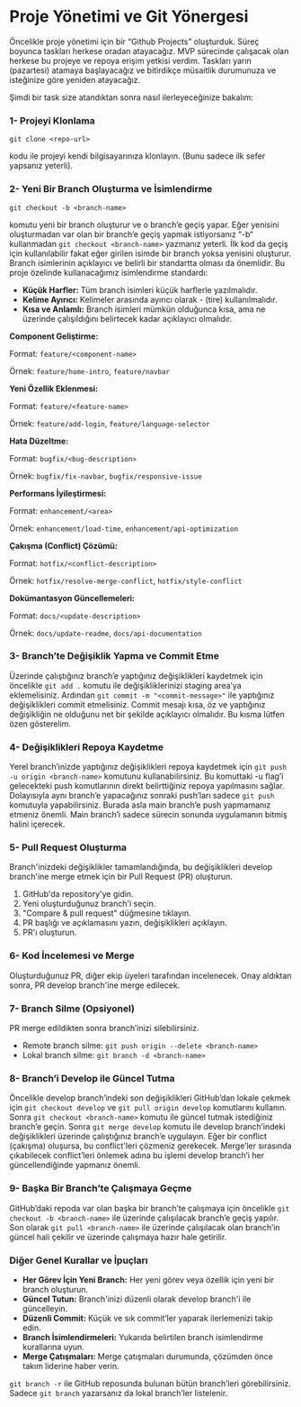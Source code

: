
# Proje Yönetimi ve Git Yönergesi

Öncelikle proje yönetimi için bir “Github Projects” oluşturduk. Süreç boyunca taskları herkese oradan atayacağız. MVP sürecinde çalışacak olan herkese bu projeye ve repoya erişim yetkisi verdim. Taskları yarın (pazartesi) atamaya başlayacağız ve bitirdikçe müsaitlik durumunuza ve isteğinize göre yeniden atayacağız.

Şimdi bir task size atandıktan sonra nasıl ilerleyeceğinize bakalım:

### 1- Projeyi Klonlama

`git clone <repo-url>`

kodu ile projeyi kendi bilgisayarınıza klonlayın. (Bunu sadece ilk sefer yapsanız yeterli).

### 2- Yeni Bir Branch Oluşturma ve İsimlendirme

`git checkout -b <branch-name>`

komutu yeni bir branch oluşturur ve o branch’e geçiş yapar. Eğer yenisini oluşturmadan var olan bir branch’e geçiş yapmak istiyorsanız “-b“ kullanmadan `git checkout <branch-name>` yazmanız yeterli. İlk kod da geçiş için kullanılabilir fakat eğer girilen isimde bir branch yoksa yenisini oluşturur. Branch isimlerinin açıklayıcı ve belirli bir standartta olması da önemlidir. Bu proje özelinde kullanacağımız isimlendirme standardı:

- **Küçük Harfler:** Tüm branch isimleri küçük harflerle yazılmalıdır.
- **Kelime Ayırıcı:** Kelimeler arasında ayırıcı olarak - (tire) kullanılmalıdır.
- **Kısa ve Anlamlı:** Branch isimleri mümkün olduğunca kısa, ama ne üzerinde çalışıldığını belirtecek kadar açıklayıcı olmalıdır.

**Component Geliştirme:**

Format: `feature/<component-name>`

Örnek: `feature/home-intro`, `feature/navbar`

**Yeni Özellik Eklenmesi:**

Format: `feature/<feature-name>`

Örnek: `feature/add-login`, `feature/language-selector`

**Hata Düzeltme:**

Format: `bugfix/<bug-description>`

Örnek: `bugfix/fix-navbar`, `bugfix/responsive-issue`

**Performans İyileştirmesi:**

Format: `enhancement/<area>`

Örnek: `enhancement/load-time`, `enhancement/api-optimization`

**Çakışma (Conflict) Çözümü:**

Format: `hotfix/<conflict-description>`

Örnek: `hotfix/resolve-merge-conflict`, `hotfix/style-conflict`

**Dokümantasyon Güncellemeleri:**

Format: `docs/<update-description>`

Örnek: `docs/update-readme`, `docs/api-documentation`

### 3- Branch’te Değişiklik Yapma ve Commit Etme

Üzerinde çalıştığınız branch’e yaptığınız değişiklikleri kaydetmek için öncelikle `git add .` komutu ile değişikliklerinizi staging area’ya eklemelisiniz. Ardından `git commit -m "<commit-message>"` ile yaptığınız değişiklikleri commit etmelisiniz. Commit mesajı kısa, öz ve yaptığınız değişikliğin ne olduğunu net bir şekilde açıklayıcı olmalıdır. Bu kısma lütfen özen gösterelim.

### 4- Değişiklikleri Repoya Kaydetme

Yerel branch’inizde yaptığınız değişiklikleri repoya kaydetmek için `git push -u origin <branch-name>` komutunu kullanabilirsiniz. Bu komuttaki -u flag’i gelecekteki push komutlarının direkt belirttiğiniz repoya yapılmasını sağlar. Dolayısıyla aynı branch’e yapacağınız sonraki push’ları sadece `git push` komutuyla yapabilirsiniz. Burada asla main branch’e push yapmamanız etmeniz önemli. Main branch’i sadece sürecin sonunda uygulamanın bitmiş halini içerecek.

### 5- Pull Request Oluşturma

Branch'inizdeki değişiklikler tamamlandığında, bu değişiklikleri develop branch'ine merge etmek için bir Pull Request (PR) oluşturun.

1. GitHub'da repository'ye gidin.
2. Yeni oluşturduğunuz branch'i seçin.
3. "Compare & pull request" düğmesine tıklayın.
4. PR başlığı ve açıklamasını yazın, değişiklikleri açıklayın.
5. PR'ı oluşturun.

### 6- Kod İncelemesi ve Merge

Oluşturduğunuz PR, diğer ekip üyeleri tarafından incelenecek. Onay aldıktan sonra, PR develop branch'ine merge edilecek.

### 7- Branch Silme (Opsiyonel)

PR merge edildikten sonra branch’inizi silebilirsiniz.

- Remote branch silme: `git push origin --delete <branch-name>`
- Lokal branch silme: `git branch -d <branch-name>`

### 8- Branch’i Develop ile Güncel Tutma

Öncelikle develop branch’indeki son değişiklikleri GitHub’dan lokale çekmek için `git checkout develop` ve `git pull origin develop` komutlarını kullanın. Sonra `git checkout <branch-name>` komutu ile güncel tutmak istediğiniz branch’e geçin. Sonra `git merge develop` komutu ile develop branch’indeki değişiklikleri üzerinde çalıştığınız branch’e uygulayın. Eğer bir conflict (çakışma) oluşursa, bu conflict'leri çözmeniz gerekecek. Merge’ler sırasında çıkabilecek conflict’leri önlemek adına bu işlemi develop branch’i her güncellendiğinde yapmanız önemli.

### 9- Başka Bir Branch’te Çalışmaya Geçme

GitHub’daki repoda var olan başka bir branch’te çalışmaya için öncelikle `git checkout -b <branch-name>` ile üzerinde çalışılacak branch’e geçiş yapılır. Son olarak `git pull <branch-name>` ile üzerinde çalışılacak olan branch’in güncel hali çekilir ve üzerinde çalışmaya hazır hale getirilir.

### Diğer Genel Kurallar ve İpuçları

- **Her Görev İçin Yeni Branch:** Her yeni görev veya özellik için yeni bir branch oluşturun.
- **Güncel Tutun:** Branch'inizi düzenli olarak develop branch'i ile güncelleyin.
- **Düzenli Commit:** Küçük ve sık commit’ler yaparak ilerlemenizi takip edin.
- **Branch İsimlendirmeleri:** Yukarıda belirtilen branch isimlendirme kurallarına uyun.
- **Merge Çatışmaları:** Merge çatışmaları durumunda, çözümden önce takım liderine haber verin.

`git branch -r` ile GitHub reposunda bulunan bütün branch’leri görebilirsiniz. Sadece `git branch` yazarsanız da lokal branch’ler listelenir.
